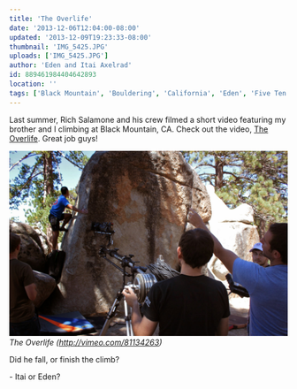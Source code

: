```yaml
---
title: 'The Overlife'
date: '2013-12-06T12:04:00-08:00'
updated: '2013-12-09T19:23:33-08:00'
thumbnail: 'IMG_5425.JPG'
uploads: ['IMG_5425.JPG']
author: 'Eden and Itai Axelrad'
id: 889461984404642893
location: ''
tags: ['Black Mountain', 'Bouldering', 'California', 'Eden', 'Five Ten', 'Itai', 'Overlife']
---
```

Last summer, Rich Salamone and his crew filmed a short video featuring my brother and I climbing at Black Mountain, CA. Check out the video, [The Overlife](http://vimeo.com/81134263). Great job guys!

![image alt](uploads/IMG_5425.JPG)*The Overlife (<http://vimeo.com/81134263>)*

Did he fall, or finish the climb? [](http://www.blogger.com/)

\- Itai or Eden?

